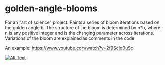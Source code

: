 # golden-angle-blooms

For an "art of science" project.
Paints a series of bloom iterations based on the golden angle b.
The structure of the bloom is determined by n*b, 
where n is any positive integer and is the changing parameter across iterations.
Variations of the bloom are explained as comments in the code

An example: https://www.youtube.com/watch?v=2f9ScIq0uSc

[![Alt Text](https://media.giphy.com/media/THy9075HSkeHxAawc9/giphy.gif)](https://youtu.be/2f9ScIq0uSc?t=189)

